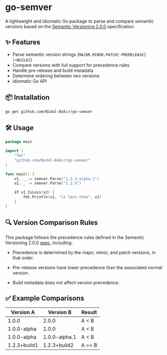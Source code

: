 # go-semver

A lightweight and idiomatic Go package to parse and compare semantic versions based on the [Semantic Versioning 2.0.0](https://semver.org/) specification.

## ✨ Features

- Parse semantic version strings (`MAJOR.MINOR.PATCH[-PRERELEASE][+BUILD]`)
- Compare versions with full support for precedence rules
- Handle pre-release and build metadata
- Determine ordering between two versions
- Idiomatic Go API

## 📦 Installation

```bash
go get github.com/Nidal-Bakir/go-semver
```

## 🛠️ Usage

```go
package main

import (
    "fmt"
    "github.com/Nidal-Bakir/go-semver"
)

func main() {
    v1, _ := semver.Parse("1.2.3-alpha.1")
    v2, _ := semver.Parse("1.2.3")

    if v1.IsLess(v2) {
        fmt.Println(v1, "is less than", v2)
    }
}
```

## 🔍 Version Comparison Rules

This package follows the precedence rules defined in the Semantic Versioning 2.0.0 [spec](https://semver.org/#spec-item-11), including:

* Precedence is determined by the major, minor, and patch versions, in that order.

* Pre-release versions have lower precedence than the associated normal version.

* Build metadata does not affect version precedence.

## ✅ Example Comparisons

| Version A        | Version B         | Result  |
|------------------|-------------------|---------|
| 1.0.0            | 2.0.0             | A < B   |
| 1.0.0-alpha      | 1.0.0             | A < B   |
| 1.0.0-alpha      | 1.0.0-alpha.1     | A < B   |
| 1.2.3+build1     | 1.2.3+build2      | A == B  |
